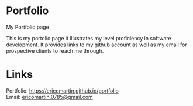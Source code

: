 
# Portfolio
My Portfolio page

This is my portolio page it illustrates my level proficiency in software development. It provides links to my github account as well as my email for prospective clients to reach me through.

# Links
Portfolio: https://ericomartin.github.io/portfolio  
Email: ericomartin.0785@gmail.com
